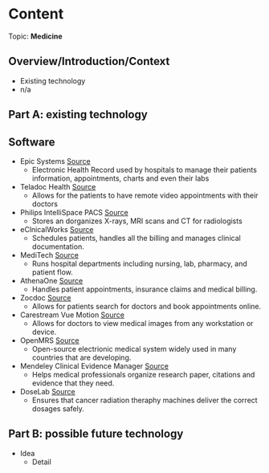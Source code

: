 # Content
Topic: **Medicine**

## Overview/Introduction/Context
* Existing technology
* n/a

## Part A: existing technology
## Software
* Epic Systems <a href="https://www.ehrinpractice.com/epic-ehr-software-profile-119.html" target="_blank">Source</a>
  * Electronic Health Record used by hospitals to manage their patients information, appointments, charts and even their labs
* Teladoc Health <a href="https://hr.princeton.edu/thrive/wellness-resources/teladoc" target="_blank"> Source </a>
  * Allows for the patients to have remote video appointments with their doctors
* Philips IntelliSpace PACS <a href="https://www.philips.sa/en/healthcare/resources/landing/intellispace-enterprise-imaging-solution"> Source </a>
  * Stores an dorganizes X-rays, MRI scans and CT for radiologists
* eClnicalWorks <a href="https://www.eclinicalworks.com/" > Source </a>
  * Schedules patients, handles all the billing and manages clinical documentation.
* MediTech <a href="https://ehr.meditech.com/" > Source </a>
  * Runs hospital departments including nursing, lab, pharmacy, and patient flow.
* AthenaOne <a href="https://www.athenahealth.com/solutions/athenaone" > Source </a>
  * Handles patient appointments, insurance claims and medical billing.
* Zocdoc <a href="https://www.zocdoc.com/" > Source </a>
  * Allows for patients search for doctors and book appointments online.
* Carestream Vue Motion <a href="https://epicsupport.sites.uiowa.edu/epic-resources/vue-motion" > Source </a>
  * Allows for doctors to view medical images from any workstation or device.
* OpenMRS <a href="https://openmrs.org/" > Source </a> 
  * Open-source electrionic medical system widely used in many countries that are developing.
* Mendeley Clinical Evidence Manager <a href="https://www.mendeley.com/reference-management/reference-manager" > Source </a>
  * Helps medical professionals organize research paper, citations and evidence that they need.
* DoseLab <a href="https://www.oit.va.gov/services/trm/ToolPage.aspx?tid=9693"> Source </a>
  * Ensures that cancer radiation theraphy machines deliver the correct dosages safely.
 
## Part B: possible future technology
* Idea
  * Detail
